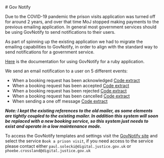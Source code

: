 # Gov Notify

Due to the COVID-19 pandemic the prison visits application was turned off for around 2 years, and over that time
MoJ stopped making payments to the previous emailing application. In general most government services should be using GovNotify to send notifications to their users.

As part of spinning up the existing application we had to migrate the emailing capabilities to GovNotify, in order to align with the standard way to send notifications for a
government service. 

[Here](https://docs.notifications.service.gov.uk/ruby.html) is the documentation for using GovNotify for a ruby application.

We send an email notification to a user on 5 different events:

- When a booking request has been acknowledged [Code extract](https://github.com/ministryofjustice/prison-visits-2/blob/7999d511f6efc6926725b58473f8842a47b5c7f0/app/mailers/visitor_mailer.rb#L13)
- When a booking request has been accepted [Code extract](https://github.com/ministryofjustice/prison-visits-2/blob/7999d511f6efc6926725b58473f8842a47b5c7f0/app/services/booking_responder/accept.rb#L9)
- When a booking request has been rejected [Code extract](https://github.com/ministryofjustice/prison-visits-2/blob/7999d511f6efc6926725b58473f8842a47b5c7f0/app/services/booking_responder/reject.rb#L14)
- When a booking request has been cancelled [Code extract](https://github.com/ministryofjustice/prison-visits-2/blob/7999d511f6efc6926725b58473f8842a47b5c7f0/app/services/booking_responder/cancel.rb#L11)
- When sending a one off message [Code extract](https://github.com/ministryofjustice/prison-visits-2/blob/7999d511f6efc6926725b58473f8842a47b5c7f0/app/models/message.rb#L15)

***Note: I kept the existing references to the old mailer, as some elements are tightly coupled to the existing mailer.
In addition this system will soon be replaced with a new booking service, so this system just needs to exist and operate in a low maintenance mode.***

To access the GovNotify templates and settings visit the [GovNotify site](https://www.notifications.service.gov.uk/) and select the service `Book a prison visit`, if you need access to the service  please contact either
`paul.solecki@digital.justice.gov.uk` or `phoebe.crossland@digital.justice.gov.uk`